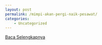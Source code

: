 ```yaml
---
layout: post
permalink: /mimpi-akan-pergi-naik-pesawat/
categories:
    - Uncategorized
---
```


[Baca Selengkapnya](/07)